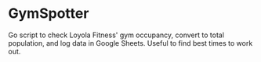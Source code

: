# GymSpotter
Go script to check Loyola Fitness' gym occupancy, convert to total population, and log data in Google Sheets. Useful to find best times to work out.
